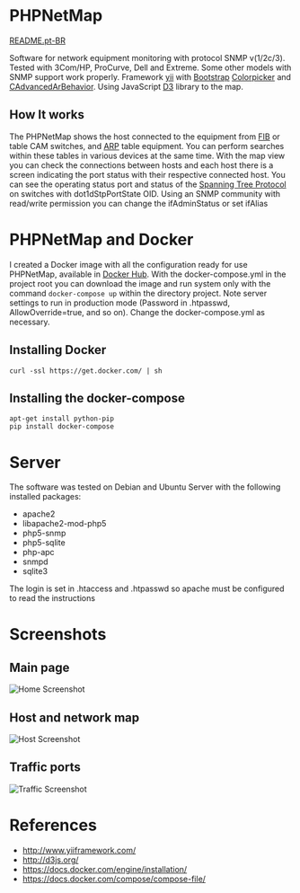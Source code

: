 # PHPNetMap

[README.pt-BR](https://github.com/marcelofmatos/phpnetmap/blob/master/README.pt-BR.md)

Software for network equipment monitoring with protocol
SNMP v(1/2c/3). Tested with 3Com/HP, ProCurve, Dell and Extreme.
Some other models with SNMP support work properly.
Framework [yii](http://www.yiiframework.com/) with
[Bootstrap](http://www.yiiframework.com/extension/bootstrap)
[Colorpicker](http://www.yiiframework.com/extension/colorpicker) and
[CAdvancedArBehavior](http://www.yiiframework.com/extension/cadvancedarbehavior).
Using JavaScript [D3](http://d3js.org/) library  to the map.


## How It works

The PHPNetMap shows the host connected to the equipment from [FIB](https://en.wikipedia.org/wiki/Forwarding_information_base)
or table CAM switches, and [ARP](https://en.wikipedia.org/wiki/Address_Resolution_Protocol) table 
equipment. You can perform searches within these tables in various
devices at the same time. With the map view you can check the connections 
between hosts and each host there is a screen indicating the  port status with 
their respective connected host. You can see the operating status port and 
status of the [Spanning Tree Protocol](https://en.wikipedia.org/wiki/Spanning_Tree_Protocol) 
on switches with dot1dStpPortState OID. Using an SNMP community with read/write 
permission you can change the ifAdminStatus or set ifAlias


# PHPNetMap and Docker

I created a Docker image with all the configuration ready for use PHPNetMap,
available in [Docker Hub](https://hub.docker.com/r/marcelofmatos/phpnetmap/).
With the docker-compose.yml in the project root you can download the image and run
system only with the command `docker-compose up` within the directory
project. Note server settings to run in production mode (Password in .htpasswd, 
AllowOverride=true, and so on). Change the docker-compose.yml as necessary.

## Installing Docker
```
curl -ssl https://get.docker.com/ | sh
```

## Installing the docker-compose

```
apt-get install python-pip
pip install docker-compose
```


# Server

The software was tested on Debian and Ubuntu Server with the following 
installed packages:

* apache2
* libapache2-mod-php5
* php5-snmp
* php5-sqlite
* php-apc
* snmpd
* sqlite3

The login is set in .htaccess and .htpasswd so apache must be configured to 
read the instructions


# Screenshots

## Main page
![Home Screenshot](https://raw.githubusercontent.com/marcelofmatos/phpnetmap/master/images/screenshot_home.png)

## Host and network map
![Host Screenshot](https://raw.githubusercontent.com/marcelofmatos/phpnetmap/master/images/screenshot_host.png)

## Traffic ports
![Traffic Screenshot](https://raw.githubusercontent.com/marcelofmatos/phpnetmap/master/images/screenshot_traffic.png)


# References
* http://www.yiiframework.com/
* http://d3js.org/
* https://docs.docker.com/engine/installation/
* https://docs.docker.com/compose/compose-file/
